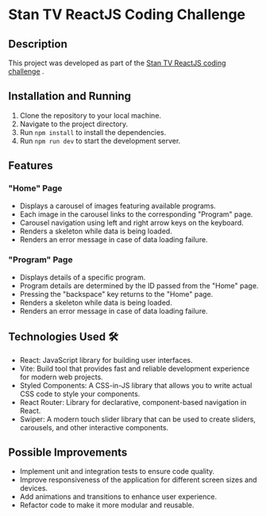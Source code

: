 # Stan TV ReactJS Coding Challenge

## Description

This project was developed as part of the [Stan TV ReactJS coding challenge](https://github.com/StreamCo/stan-tv-coding-challenge/tree/master/reactjs) .

## Installation and Running

1. Clone the repository to your local machine.
2. Navigate to the project directory.
3. Run `npm install` to install the dependencies.
4. Run `npm run dev` to start the development server. 

## Features

### "Home" Page
- Displays a carousel of images featuring available programs.
- Each image in the carousel links to the corresponding "Program" page.
- Carousel navigation using left and right arrow keys on the keyboard.
- Renders a skeleton while data is being loaded.
- Renders an error message in case of data loading failure.

### "Program" Page
- Displays details of a specific program.
- Program details are determined by the ID passed from the "Home" page.
- Pressing the "backspace" key returns to the "Home" page.
- Renders a skeleton while data is being loaded.
- Renders an error message in case of data loading failure.

## Technologies Used 🛠️

-   React: JavaScript library for building user interfaces.
-   Vite: Build tool that provides fast and reliable development experience for modern web projects.
- Styled Components: A CSS-in-JS library that allows you to write actual CSS code to style your components.
-   React Router: Library for declarative, component-based navigation in React.
- Swiper: A modern touch slider library that can be used to create sliders, carousels, and other interactive components.

## Possible Improvements

- Implement unit and integration tests to ensure code quality.
- Improve responsiveness of the application for different screen sizes and devices.
- Add animations and transitions to enhance user experience.
- Refactor code to make it more modular and reusable. 

